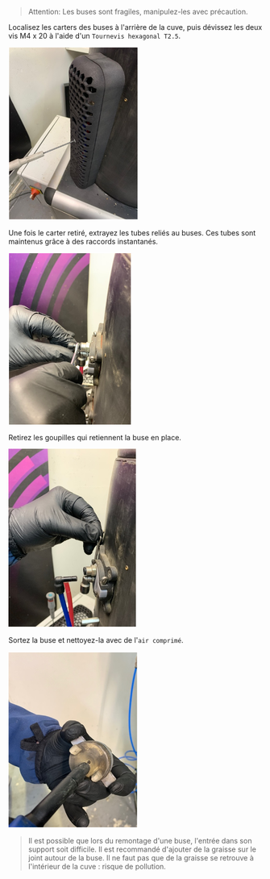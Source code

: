 > Attention: Les buses sont fragiles, manipulez-les avec précaution.

Localisez les carters des buses à l'arrière de la cuve, puis dévissez les deux vis M4 x 20 à l'aide d'un `Tournevis hexagonal T2.5`.

![Dévissage carter](0.png)

Une fois le carter retiré, extrayez les tubes reliés au buses. Ces tubes sont maintenus grâce à des raccords instantanés.

![Retrait raccords](1.png)

Retirez les goupilles qui retiennent la buse en place.

![Retrait goupilles](2.png)

Sortez la buse et nettoyez-la avec de l'`air comprimé`. 

![Nettoyage de la buse](3.png)

> Il est possible que lors du remontage d'une buse, l'entrée dans son support soit difficile. Il est recommandé d'ajouter de la graisse sur le joint autour de la buse. Il ne faut pas que de la graisse se retrouve à l'intérieur de la cuve : risque de pollution.

